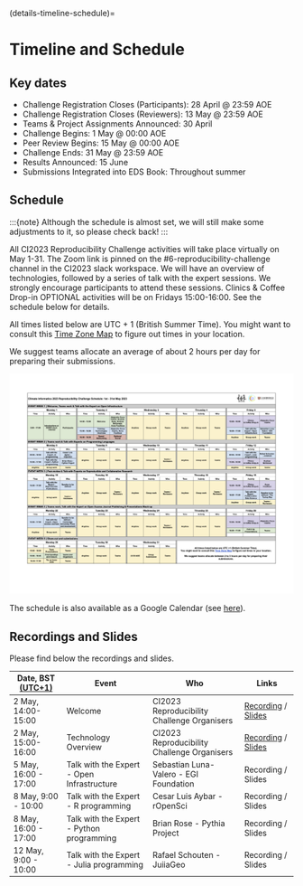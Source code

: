 (details-timeline-schedule)=

# Timeline and Schedule

## Key dates
* Challenge Registration Closes (Participants): 28 April @ 23:59 AOE
* Challenge Registration Closes (Reviewers): 13 May @ 23:59 AOE
* Teams & Project Assignments Announced: 30 April
* Challenge Begins: 1 May @ 00:00 AOE
* Peer Review Begins: 15 May @ 00:00 AOE
* Challenge Ends: 31 May @ 23:59 AOE
* Results Announced: 15 June
* Submissions Integrated into EDS Book: Throughout summer

## Schedule

:::{note}
Although the schedule is almost set, we will still make some adjustments to it, so please check back!
:::

All CI2023 Reproducibility Challenge activities will take place virtually on May 1-31. 
The Zoom link is pinned on the #6-reproducibility-challenge channel in the CI2023 slack workspace. 
We will have an overview of technologies, followed by a series of talk with the expert sessions. 
We strongly encourage participants to attend these sessions.
Clinics & Coffee Drop-in OPTIONAL activities will be on Fridays 15:00-16:00. 
See the schedule below for details.

All times listed below are UTC + 1 (British Summer Time). You might want to consult this [Time Zone Map](https://www.timeanddate.com/time/map/) to figure out times in your location.

We suggest teams allocate an average of about 2 hours per day for preparing their submissions.

![Schedule](../figures/schedule.png)

The schedule is also available as a Google Calendar (see [here](https://calendar.google.com/calendar/embed?src=6d3b3d272eecb65d0ba680044dc78a099be74ba53660d6ec1f93285978d97a46%40group.calendar.google.com&ctz=Europe%2FLondon)).

## Recordings and Slides

Please find below the recordings and slides.

| Date, BST [(UTC+1)](https://www.timeanddate.com/time/zones/bst) | Event                                      | Who                                         | Links                                                                                        |
|-----------------------------------------------------------------|--------------------------------------------|---------------------------------------------|----------------------------------------------------------------------------------------------|
| 2 May, 14:00-15:00                                              | Welcome                                    | CI2023 Reproducibility Challenge Organisers | [Recording](https://youtu.be/9GcpONrkk-E) / [Slides](https://doi.org/10.5281/zenodo.7888409) |                         
| 2 May, 15:00-16:00                                              | Technology Overview                        | CI2023 Reproducibility Challenge Organisers | [Recording](https://youtu.be/0YB935LPen4) / [Slides](https://doi.org/10.5281/zenodo.7888484) |
| 5 May, 16:00 - 17:00                                            | Talk with the Expert - Open Infrastructure | Sebastian Luna-Valero - EGI Foundation      | Recording / Slides                                                                           |
| 8 May, 9:00 - 10:00                                             | Talk with the Expert - R programming       | Cesar Luis Aybar - rOpenSci                 | Recording / Slides                                                                           |
| 8 May, 16:00 - 17:00                                            | Talk with the Expert - Python programming  | Brian Rose - Pythia Project                 | Recording / Slides                                                                           |
| 12 May, 9:00 - 10:00                                            | Talk with the Expert - Julia programming   | Rafael Schouten - JuiiaGeo                  | Recording / Slides                                                                           |